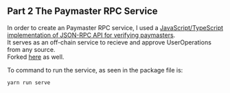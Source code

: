 ## Part 2 The Paymaster RPC Service
In order to create an Paymaster RPC service, I used a [JavaScript/TypeScript implementation of JSON-RPC API for verifying paymasters](https://github.com/hangleang/verifying-paymaster-rpc).  
It serves as an off-chain service to recieve and approve UserOperations from any source.  
Forked [here](https://github.com/Shloyem/verifying-paymaster-rpc) as well.  

To command to run the service, as seen in the package file is:


    yarn run serve

